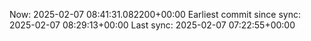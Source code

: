 Now: 2025-02-07 08:41:31.082200+00:00 Earliest commit since sync: 2025-02-07 08:29:13+00:00 Last sync: 2025-02-07 07:22:55+00:00
